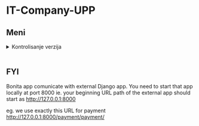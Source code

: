 # IT-Company-UPP


## Meni

<details>
  <summary> Kontrolisanje verzija </summary> <br/>
  
Da bi preuzeli aktivnu verziju projekta, potrebno je da u sekciji **File** izaberete opciju **Import** a potom **BOS archive** i da nadjete **.bos** fajl na vasem racunaru koji predstavlja ovaj projekat. 
  
Kada ste izabrali projekat i importovali ga, verovatno cete imate neke errore. Razlog tome moze da bude vise razloga. Prvo sto bi trebalo uraditi je da u sekciji **Development** izabere opciju **Business Data Model** a onda i **Define**. Tada se otvara deo sa modelima nase baze, prvo je potrebno to deployovati. Naravno, nakog toga probajte kompletno aplikaciju da deplojujete. Nakon toga i da refresujete projekat. Takodje Process diagrams u sebi zadrzi procese, ako neki od njih ima error, desni klik i validate. Sada bi trebalo da je sve uredu.
  
  
  </details> <br/>
  
  
  ## FYI
  
  Bonita app comunicate with external Django app. You need to start that app locally at port 8000 ie. your beginning URL path of the external app should start as http://127.0.0.1:8000
  
eg. we use exactly this URL for payment http://127.0.0.1:8000/payment/payment/
